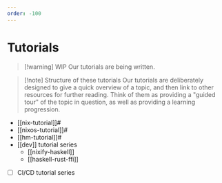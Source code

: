 ```yaml
---
order: -100
---
```


# Tutorials

>[!warning] WIP
> Our tutorials are being written.

> [!note] Structure of these tutorials
> Our tutorials are deliberately designed to give a quick overview of a topic, and then link to other resources for further reading. Think of them as providing a "guided tour" of the topic in question, as well as providing a learning progression.

- [[nix-tutorial]]#
- [[nixos-tutorial]]#
- [[hm-tutorial]]#
- [[dev]] tutorial series
  - [[nixify-haskell]]
  - [[haskell-rust-ffi]]
- [ ] CI/CD tutorial series

